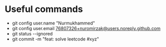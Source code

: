 # Useful commands

- git config user.name "Nurmukhammed"
- git config user.email 76807326+nuromirzak@users.noreply.github.com
- git status --ignored
- git commit -m "feat: solve leetcode #xyz"